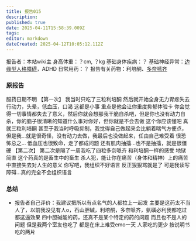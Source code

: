 ```yaml
---
title: 报告015
description: 
published: true
date: 2025-04-11T15:58:39.009Z
tags: 
editor: markdown
dateCreated: 2025-04-12T10:05:12.112Z
---
```


报告者：本站wiki主
身高体重：？cm, ？kg
基础身体疾病：？
基础神经异常：[边缘型人格障碍](/BPD/)，ADHD
日常用药：？
报告有关药物：利培酮、[多奈哌齐](/ChEI/)

### 原报告
服药日期不明
【第一次】
我当时只吃了三粒利培酮
然后就开始全身无力胃疼失去行动力，头晕，低血压，口渴
这都是小事
重点是他会让你重度抑郁体验卡
你会觉得一切事情都失去了意义，然后你就会想那我干脆自杀吧，但是你也没有动力自杀，你的脑子很清晰的知道什么事对你好，但你就是不会去做
这个你应该懂吧
真就三粒利培酮
甚至于我当时呼吸抑制，我觉得自己做起来会比躺着喘气方便点，但是我...就是很奇怪，没有动力去做，我最后也没做起来，任由自己难受着
很恐怖总之...
低血压也很致命，走了都成问题
还有肌肉抽搐...也不是抽搐，就是很僵硬
【第二次】
第二次是隔了一周我吃了四粒多奈哌齐
和利培酮一样的感受
地狱简直
这个药真的是畜生中的畜生
杀人犯，能让你在痛苦（身体和精神）上的痛苦中直接失去对人生的意义
你写吧，我组织不好语言
反正狠狠骂就是了
可是我读写障碍...真的完全不会组织语言

### 总结
- 报告者自己评价：我建议把所以有点名气的人都拉上一起发 主要是这药太不当人了，以前我没见有人o，石山胆碱，利培酮，多奈哌齐，氨磺必利我都吃过 都这逼效果 四中胆碱能的药，还真不是某个特定的药的问题 而且也不是人的问题 但是我两个室友也吃了 都是在床上难受emo一天 人家吃的更少 按说明书吃的两片

